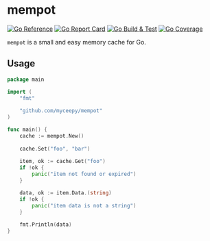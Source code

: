 # mempot

[![Go Reference](https://pkg.go.dev/badge/github.com/mycreepy/mempot.svg)](https://pkg.go.dev/github.com/mycreepy/mempot)
[![Go Report Card](https://goreportcard.com/badge/github.com/mycreepy/mempot?style=flat-square)](https://goreportcard.com/report/github.com/mycreepy/mempot)
[![Go Build & Test](https://github.com/mycrEEpy/mempot/actions/workflows/build.yml/badge.svg)](https://github.com/mycrEEpy/mempot/actions/workflows/build.yml)
[![Go Coverage](https://github.com/mycreepy/mempot/wiki/coverage.svg)](https://raw.githack.com/wiki/mycreepy/mempot/coverage.html)

`mempot` is a small and easy memory cache for Go.

## Usage

```go
package main

import (
	"fmt"
	
	"github.com/myceepy/mempot"
)

func main() {
	cache := mempot.New()
	
	cache.Set("foo", "bar")
	
	item, ok := cache.Get("foo")
	if !ok {
		panic("item not found or expired")
	}

	data, ok := item.Data.(string)
	if !ok {
		panic("item data is not a string")
	}
	
	fmt.Println(data)
}
```
